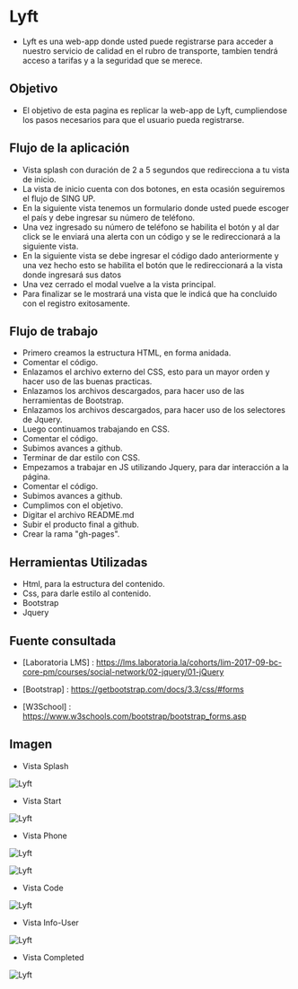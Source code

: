 # Lyft

- Lyft es una web-app donde usted puede registrarse para acceder a nuestro servicio de calidad en el rubro de transporte, tambien tendrá acceso a tarifas y a la seguridad que se merece.

## Objetivo

- El objetivo de esta pagina es replicar la web-app de Lyft, cumpliendose los pasos necesarios para que el usuario pueda registrarse.

## Flujo de la aplicación

- Vista splash con duración de 2 a 5 segundos que redirecciona a tu vista de inicio. 
- La vista de inicio cuenta con dos botones, en esta ocasión seguiremos el flujo de SING UP.  
- En la siguiente vista tenemos un formulario donde usted puede escoger el país y debe ingresar su número de teléfono.
- Una vez ingresado su número de teléfono se habilita el botón y al dar click se le enviará una alerta con un código y se le redireccionará a la siguiente vista. 
- En la siguiente vista se debe ingresar el código dado anteriormente y una vez hecho esto se habilita el botón que le redireccionará a la vista donde ingresará sus datos
- Una vez cerrado el modal vuelve a la vista principal.
- Para finalizar se le mostrará una vista que le indicá que ha concluido con el registro exitosamente. 

## Flujo de trabajo

- Primero creamos la estructura HTML, en forma anidada.
- Comentar el código.
- Enlazamos el archivo externo del CSS, esto para un mayor orden y hacer uso de las buenas practicas.
- Enlazamos los archivos descargados, para hacer uso de las herramientas de Bootstrap.
- Enlazamos los archivos descargados, para hacer uso de los selectores de Jquery.
- Luego continuamos trabajando en CSS.
- Comentar el código.
- Subimos avances a github.
- Terminar de dar estilo con CSS.
- Empezamos a trabajar en JS utilizando Jquery, para dar interacción a la página.
- Comentar el código.
- Subimos avances a github.
- Cumplimos con el objetivo.
- Digitar el archivo README.md
- Subir el producto final a github.
- Crear la rama "gh-pages".

## Herramientas Utilizadas

- Html, para la estructura del contenido.
- Css, para darle estilo al contenido.
- Bootstrap
- Jquery

## Fuente consultada

- [Laboratoria LMS] : https://lms.laboratoria.la/cohorts/lim-2017-09-bc-core-pm/courses/social-network/02-jquery/01-jQuery

- [Bootstrap] : https://getbootstrap.com/docs/3.3/css/#forms

- [W3School] : https://www.w3schools.com/bootstrap/bootstrap_forms.asp

## Imagen 

- Vista Splash

![Lyft](assets/images/readme/splash.png)

- Vista Start

![Lyft](assets/images/readme/start.png)

- Vista Phone

![Lyft](assets/images/readme/phone.png)

![Lyft](assets/images/readme/phone1.png)

- Vista Code

![Lyft](assets/images/readme/code.png)

- Vista Info-User

![Lyft](assets/images/readme/info-user.png)

- Vista Completed 

![Lyft](assets/images/readme/completed.png)


